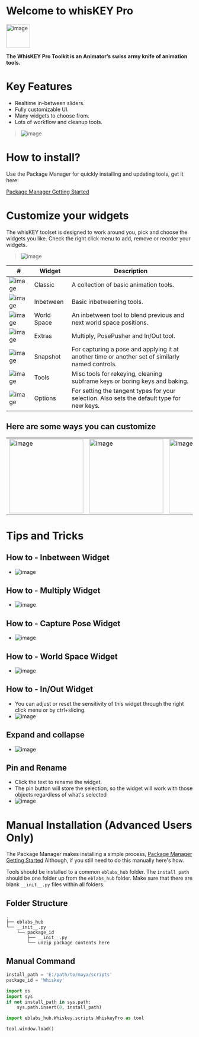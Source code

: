 # Welcome to whisKEY Pro

<img src="https://raw.githubusercontent.com/eblabs/eblabs_community/master/docs/whisKEY/data/whiskey_icon.png" alt="image" width="64px" />

**The WhisKEY Pro Toolkit is an Animator’s swiss army knife of animation tools.**

# Key Features
* Realtime in-between sliders.
* Fully customizable UI.
* Many widgets to choose from.
* Lots of workflow and cleanup tools.

> <img src="https://raw.githubusercontent.com/eblabs/eblabs_community/master/docs/whisKEY/data/WhisKEYPro.jpg" alt="image" />


# How to install?
Use the Package Manager for quickly installing and updating tools, get it here:

[Package Manager Getting Started](https://eblabs.com/package-manager-quick-install-beta/)


# Customize your widgets
The whisKEY toolset is designed to work around you, pick and choose the widgets you like. Check the right click menu to add, remove or reorder your widgets.

> <img src="https://raw.githubusercontent.com/eblabs/eblabs_community/master/docs/whisKEY/data/MainMenu.png" alt="image" />


| # | Widget | Description | 
| --- | --- |--- |
| <img src="https://raw.githubusercontent.com/eblabs/eblabs_community/master/docs/whisKEY/data/Widget_Classic.jpg" alt="image" /> | Classic | A collection of basic animation tools. |
| <img src="https://raw.githubusercontent.com/eblabs/eblabs_community/master/docs/whisKEY/data/Widget_Inbetween.jpg" alt="image" /> | Inbetween | Basic inbetweening tools. |
| <img src="https://raw.githubusercontent.com/eblabs/eblabs_community/master/docs/whisKEY/data/Widget_WorldSpace.jpg" alt="image" /> | World Space | An inbetween tool to blend previous and next world space positions.  |
| <img src="https://raw.githubusercontent.com/eblabs/eblabs_community/master/docs/whisKEY/data/Widget_Extras.jpg" alt="image" /> | Extras | Multiply, PosePusher and In/Out tool. |
| <img src="https://raw.githubusercontent.com/eblabs/eblabs_community/master/docs/whisKEY/data/Widget_SnapShot.jpg" alt="image" /> | Snapshot | For capturing a pose and applying it at another time or another set of similarly named controls. |
| <img src="https://raw.githubusercontent.com/eblabs/eblabs_community/master/docs/whisKEY/data/Widget_Tools.jpg" alt="image" /> | Tools | Misc tools for rekeying, cleaning subframe keys or boring keys and baking. |
| <img src="https://raw.githubusercontent.com/eblabs/eblabs_community/master/docs/whisKEY/data/Widget_Options.jpg" alt="image" /> | Options | For setting the tangent types for your selection. Also sets the default type for new keys. |

## Here are some ways you can customize
| | | | |
|-|-|-|-|
|<img src="https://raw.githubusercontent.com/eblabs/eblabs_community/master/docs/whisKEY/data/Customize_A.png" alt="image" width="200"/> | <img src="https://raw.githubusercontent.com/eblabs/eblabs_community/master/docs/whisKEY/data/Customize_B.png" alt="image" width="200"/> | <img src="https://raw.githubusercontent.com/eblabs/eblabs_community/master/docs/whisKEY/data/Customize_C.png" alt="image" width="200"/> | <img src="https://raw.githubusercontent.com/eblabs/eblabs_community/master/docs/whisKEY/data/Customize_D.png" alt="image" width="200"/> |


# Tips and Tricks

## How to - Inbetween Widget
* <img src="https://raw.githubusercontent.com/eblabs/eblabs_community/master/docs/whisKEY/data/inbetween.gif" alt="image" />

## How to - Multiply Widget
* <img src="https://raw.githubusercontent.com/eblabs/eblabs_community/master/docs/whisKEY/data/multiply.gif" alt="image" />

## How to - Capture Pose Widget
* <img src="https://raw.githubusercontent.com/eblabs/eblabs_community/master/docs/whisKEY/data/capturePose.gif" alt="image" />

## How to - World Space Widget
* <img src="https://raw.githubusercontent.com/eblabs/eblabs_community/master/docs/whisKEY/data/worldSpace2.gif" alt="image" />

## How to - In/Out Widget
* You can adjust or reset the sensitivity of this widget through the right click menu or by ctrl+sliding.
* <img src="https://raw.githubusercontent.com/eblabs/eblabs_community/master/docs/whisKEY/data/inOut.gif" alt="image" />

## Expand and collapse
* <img src="https://raw.githubusercontent.com/eblabs/eblabs_community/master/docs/whisKEY/data/expandCollapse_v001.gif" alt="image" />

## Pin and Rename
* Click the text to rename the widget.
* The pin button will store the selection, so the widget will work with those objects regardless of what's selected
* <img src="https://raw.githubusercontent.com/eblabs/eblabs_community/master/docs/whisKEY/data/PinAndRename.gif" alt="image" />

# Manual Installation (Advanced Users Only)

The Package Manager makes installing a simple process, [Package Manager Getting Started](https://eblabs.com/package-manager-quick-install-beta/)
Although, if you still need to do this manually here's how. 

Tools should be installed to a common `eblabs_hub` folder. The `install path` should be one folder up from the `eblabs_hub` folder. Make sure that there are blank `__init__.py` files within all folders.

## Folder Structure
```
.
├── eblabs_hub
└── __init__.py
    └── package_id
        ├── __init__.py
        └── unzip package contents here
```

## Manual Command
```python
install_path = 'E:/path/to/maya/scripts'
package_id = 'Whiskey'

import os
import sys
if not install_path in sys.path:
    sys.path.insert(0, install_path)

import eblabs_hub.Whiskey.scripts.WhiskeyPro as tool

tool.window.load()
```


